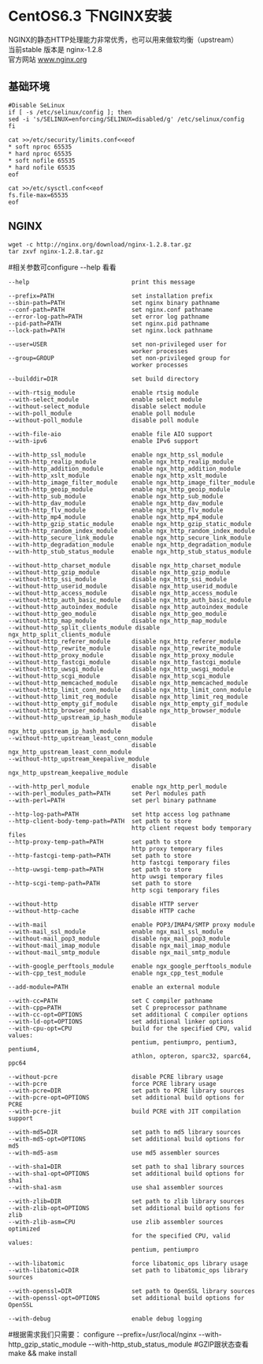 CentOS6.3 下NGINX安装
=====================

NGINX的静态HTTP处理能力非常优秀，也可以用来做软均衡（upstream）<br/>
当前stable 版本是  nginx-1.2.8 <br/>
官方网站 www.nginx.org



基础环境
-------------

    #Disable SeLinux
    if [ -s /etc/selinux/config ]; then
    sed -i 's/SELINUX=enforcing/SELINUX=disabled/g' /etc/selinux/config
    fi

    cat >>/etc/security/limits.conf<<eof
    * soft nproc 65535
    * hard nproc 65535
    * soft nofile 65535
    * hard nofile 65535
    eof
    
    cat >>/etc/sysctl.conf<<eof
    fs.file-max=65535
    eof
    
NGINX
---------
    wget -c http://nginx.org/download/nginx-1.2.8.tar.gz
    tar zxvf nginx-1.2.8.tar.gz
#相关参数可configure  --help  看看

    --help                             print this message
  
    --prefix=PATH                      set installation prefix
    --sbin-path=PATH                   set nginx binary pathname
    --conf-path=PATH                   set nginx.conf pathname
    --error-log-path=PATH              set error log pathname
    --pid-path=PATH                    set nginx.pid pathname
    --lock-path=PATH                   set nginx.lock pathname
  
    --user=USER                        set non-privileged user for
                                       worker processes
    --group=GROUP                      set non-privileged group for
                                       worker processes
  
    --builddir=DIR                     set build directory
  
    --with-rtsig_module                enable rtsig module
    --with-select_module               enable select module
    --without-select_module            disable select module
    --with-poll_module                 enable poll module
    --without-poll_module              disable poll module
  
    --with-file-aio                    enable file AIO support
    --with-ipv6                        enable IPv6 support
  
    --with-http_ssl_module             enable ngx_http_ssl_module
    --with-http_realip_module          enable ngx_http_realip_module
    --with-http_addition_module        enable ngx_http_addition_module
    --with-http_xslt_module            enable ngx_http_xslt_module
    --with-http_image_filter_module    enable ngx_http_image_filter_module
    --with-http_geoip_module           enable ngx_http_geoip_module
    --with-http_sub_module             enable ngx_http_sub_module
    --with-http_dav_module             enable ngx_http_dav_module
    --with-http_flv_module             enable ngx_http_flv_module
    --with-http_mp4_module             enable ngx_http_mp4_module
    --with-http_gzip_static_module     enable ngx_http_gzip_static_module
    --with-http_random_index_module    enable ngx_http_random_index_module
    --with-http_secure_link_module     enable ngx_http_secure_link_module
    --with-http_degradation_module     enable ngx_http_degradation_module
    --with-http_stub_status_module     enable ngx_http_stub_status_module
  
    --without-http_charset_module      disable ngx_http_charset_module
    --without-http_gzip_module         disable ngx_http_gzip_module
    --without-http_ssi_module          disable ngx_http_ssi_module
    --without-http_userid_module       disable ngx_http_userid_module
    --without-http_access_module       disable ngx_http_access_module
    --without-http_auth_basic_module   disable ngx_http_auth_basic_module
    --without-http_autoindex_module    disable ngx_http_autoindex_module
    --without-http_geo_module          disable ngx_http_geo_module
    --without-http_map_module          disable ngx_http_map_module
    --without-http_split_clients_module disable ngx_http_split_clients_module
    --without-http_referer_module      disable ngx_http_referer_module
    --without-http_rewrite_module      disable ngx_http_rewrite_module
    --without-http_proxy_module        disable ngx_http_proxy_module
    --without-http_fastcgi_module      disable ngx_http_fastcgi_module
    --without-http_uwsgi_module        disable ngx_http_uwsgi_module
    --without-http_scgi_module         disable ngx_http_scgi_module
    --without-http_memcached_module    disable ngx_http_memcached_module
    --without-http_limit_conn_module   disable ngx_http_limit_conn_module
    --without-http_limit_req_module    disable ngx_http_limit_req_module
    --without-http_empty_gif_module    disable ngx_http_empty_gif_module
    --without-http_browser_module      disable ngx_http_browser_module
    --without-http_upstream_ip_hash_module
                                       disable ngx_http_upstream_ip_hash_module
    --without-http_upstream_least_conn_module
                                       disable ngx_http_upstream_least_conn_module
    --without-http_upstream_keepalive_module
                                       disable ngx_http_upstream_keepalive_module
  
    --with-http_perl_module            enable ngx_http_perl_module
    --with-perl_modules_path=PATH      set Perl modules path
    --with-perl=PATH                   set perl binary pathname
  
    --http-log-path=PATH               set http access log pathname
    --http-client-body-temp-path=PATH  set path to store
                                       http client request body temporary files
    --http-proxy-temp-path=PATH        set path to store
                                       http proxy temporary files
    --http-fastcgi-temp-path=PATH      set path to store
                                       http fastcgi temporary files
    --http-uwsgi-temp-path=PATH        set path to store
                                       http uwsgi temporary files
    --http-scgi-temp-path=PATH         set path to store
                                       http scgi temporary files
  
    --without-http                     disable HTTP server
    --without-http-cache               disable HTTP cache
  
    --with-mail                        enable POP3/IMAP4/SMTP proxy module
    --with-mail_ssl_module             enable ngx_mail_ssl_module
    --without-mail_pop3_module         disable ngx_mail_pop3_module
    --without-mail_imap_module         disable ngx_mail_imap_module
    --without-mail_smtp_module         disable ngx_mail_smtp_module
  
    --with-google_perftools_module     enable ngx_google_perftools_module
    --with-cpp_test_module             enable ngx_cpp_test_module
  
    --add-module=PATH                  enable an external module
  
    --with-cc=PATH                     set C compiler pathname
    --with-cpp=PATH                    set C preprocessor pathname
    --with-cc-opt=OPTIONS              set additional C compiler options
    --with-ld-opt=OPTIONS              set additional linker options
    --with-cpu-opt=CPU                 build for the specified CPU, valid values:
                                       pentium, pentiumpro, pentium3, pentium4,
                                       athlon, opteron, sparc32, sparc64, ppc64
  
    --without-pcre                     disable PCRE library usage
    --with-pcre                        force PCRE library usage
    --with-pcre=DIR                    set path to PCRE library sources
    --with-pcre-opt=OPTIONS            set additional build options for PCRE
    --with-pcre-jit                    build PCRE with JIT compilation support
  
    --with-md5=DIR                     set path to md5 library sources
    --with-md5-opt=OPTIONS             set additional build options for md5
    --with-md5-asm                     use md5 assembler sources
  
    --with-sha1=DIR                    set path to sha1 library sources
    --with-sha1-opt=OPTIONS            set additional build options for sha1
    --with-sha1-asm                    use sha1 assembler sources
  
    --with-zlib=DIR                    set path to zlib library sources
    --with-zlib-opt=OPTIONS            set additional build options for zlib
    --with-zlib-asm=CPU                use zlib assembler sources optimized
                                       for the specified CPU, valid values:
                                       pentium, pentiumpro
  
    --with-libatomic                   force libatomic_ops library usage
    --with-libatomic=DIR               set path to libatomic_ops library sources
  
    --with-openssl=DIR                 set path to OpenSSL library sources
    --with-openssl-opt=OPTIONS         set additional build options for OpenSSL
  
    --with-debug                       enable debug logging

#根据需求我们只需要：
    configure --prefix=/usr/local/nginx --with-http_gzip_static_module --with-http_stub_status_module
    #GZIP跟状态查看 
    make && make install


  
